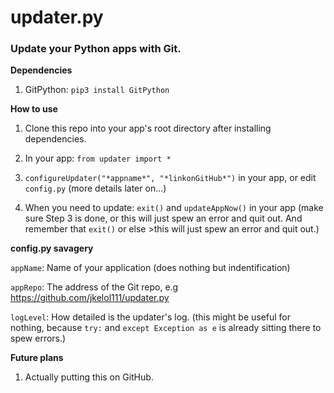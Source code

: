 # updater.py
### Update your Python apps with Git.

**Dependencies**

1. GitPython: `pip3 install GitPython`

**How to use**

1. Clone this repo into your app's root directory after installing dependencies.

2. In your app: `from updater import *`

3. `configureUpdater("*appname*", "*linkonGitHub*")` in your app, or edit `config.py` (more details later on...)

4. When you need to update: `exit()` and `updateAppNow()` in your app (make sure Step 3 is done, or this will just spew an error and quit out. And remember that `exit()` or else >this will just spew an error and quit out.)

**config.py savagery**

`appName`: Name of your application (does nothing but indentification)

`appRepo`: The address of the Git repo, e.g https://github.com/jkelol111/updater.py

`logLevel`: How detailed is the updater's log. (this might be useful for nothing, because `try:` and `except Exception as e` is already sitting there to spew errors.)

**Future plans**

1. Actually putting this on GitHub.
